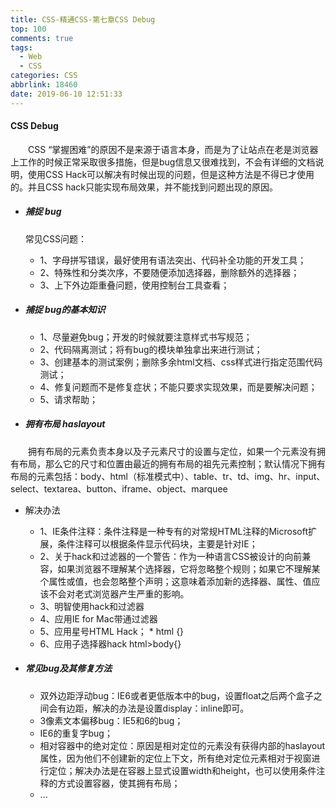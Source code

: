 ```yaml
---
title: CSS-精通CSS-第七章CSS Debug
top: 100
comments: true
tags:
  - Web
  - CSS
categories: CSS
abbrlink: 18460
date: 2019-06-10 12:51:33
---
```

<!--![](https://source.unsplash.com/random/800x200)-->
<!--&emsp;-->

#### CSS Debug

&emsp;&emsp;CSS “掌握困难”的原因不是来源于语言本身，而是为了让站点在老是浏览器上工作的时候正常采取很多措施，但是bug信息又很难找到，不会有详细的文档说明，使用CSS Hack可以解决有时候出现的问题，但是这种方法是不得已才使用的。并且CSS hack只能实现布局效果，并不能找到问题出现的原因。

<!-- more -->

- ##### 捕捉 bug
    常见CSS问题：

    - 1、字母拼写错误，最好使用有语法突出、代码补全功能的开发工具；
    - 2、特殊性和分类次序，不要随便添加选择器，删除额外的选择器；
    - 3、上下外边距重叠问题，使用控制台工具查看；

- ##### 捕捉 bug的基本知识
    - 1、尽量避免bug；开发的时候就要注意样式书写规范；
    - 2、代码隔离测试；将有bug的模块单独拿出来进行测试；
    - 3、创建基本的测试案例；删除多余html文档、css样式进行指定范围代码测试；
    - 4、修复问题而不是修复症状；不能只要求实现效果，而是要解决问题；
    - 5、请求帮助；

- ##### 拥有布局 haslayout

&emsp;&emsp;拥有布局的元素负责本身以及子元素尺寸的设置与定位，如果一个元素没有拥有布局，那么它的尺寸和位置由最近的拥有布局的祖先元素控制；默认情况下拥有布局的元素包括：body、html（标准模式中）、table、tr、td、img、hr、input、select、textarea、button、iframe、object、marquee

   - 解决办法
        - 1、IE条件注释：条件注释是一种专有的对常规HTML注释的Microsoft扩展，条件注释可以根据条件显示代码块，主要是针对IE；
        - 2、关于hack和过滤器的一个警告：作为一种语言CSS被设计的向前兼容，如果浏览器不理解某个选择器，它将忽略整个规则；如果它不理解某个属性或值，也会忽略整个声明；这意味着添加新的选择器、属性、值应该不会对老式浏览器产生严重的影响。
        - 3、明智使用hack和过滤器
        - 4、应用IE for Mac带通过滤器
        - 5、应用星号HTML Hack； * html {}
        - 6、应用子选择器hack  html>body{}
    
- ##### 常见bug及其修复方法
    - 双外边距浮动bug：IE6或者更低版本中的bug，设置float之后两个盒子之间会有边距，解决的办法是设置display：inline即可。
    - 3像素文本偏移bug：IE5和6的bug；
    - IE6的重复字bug；
    - 相对容器中的绝对定位：原因是相对定位的元素没有获得内部的haslayout属性，因为他们不创建新的定位上下文，所有绝对定位元素相对于视窗进行定位；解决办法是在容器上显式设置width和height，也可以使用条件注释的方式设置容器，使其拥有布局；
    - ...
